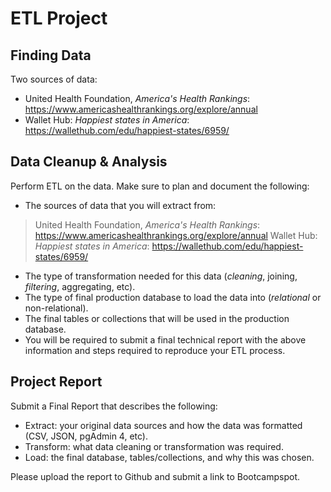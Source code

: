 # ETL Project

## Finding Data
Two sources of data:
* United Health Foundation, _America's Health Rankings_: https://www.americashealthrankings.org/explore/annual
* Wallet Hub: _Happiest states in America_: https://wallethub.com/edu/happiest-states/6959/

## Data Cleanup & Analysis
Perform ETL on the data. Make sure to plan and document the following:

* The sources of data that you will extract from:
 > United Health Foundation, _America's Health Rankings_: https://www.americashealthrankings.org/explore/annual
 > Wallet Hub: _Happiest states in America_: https://wallethub.com/edu/happiest-states/6959/
* The type of transformation needed for this data (_cleaning_, joining, _filtering_, aggregating, etc).
* The type of final production database to load the data into (_relational_ or non-relational).
* The final tables or collections that will be used in the production database.
* You will be required to submit a final technical report with the above information and steps required to reproduce your ETL process.

## Project Report
Submit a Final Report that describes the following:

* Extract: your original data sources and how the data was formatted (CSV, JSON, pgAdmin 4, etc).
* Transform: what data cleaning or transformation was required.
* Load: the final database, tables/collections, and why this was chosen.

Please upload the report to Github and submit a link to Bootcampspot.
